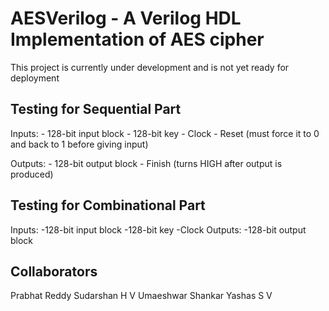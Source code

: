 # AESVerilog - A Verilog HDL Implementation of AES cipher

This project is currently under development and is not yet ready for deployment

## Testing for Sequential Part

Inputs:
	- 128-bit input block
	- 128-bit key
	- Clock
	- Reset (must force it to 0 and back to 1 before giving input)
	
Outputs:
	- 128-bit output block 
	- Finish (turns HIGH after output is produced)

## Testing for Combinational Part
Inputs:
	-128-bit input block
	-128-bit key
	-Clock
Outputs:
	-128-bit output block

## Collaborators

Prabhat Reddy
Sudarshan H V
Umaeshwar Shankar
Yashas S V
